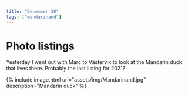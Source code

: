 ```yaml
---
title: "December 30"
tags: ["mandarinand"]
---
```

# Photo listings
Yesterday I went out with Marc to Västervik to look at the Mandarin duck
that lives there. Probably the last listing for 2021?

{% include image.html url="assets/img/Mandarinand.jpg" description="Mandarin duck" %}
